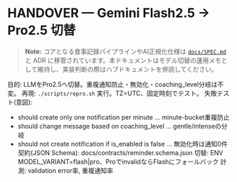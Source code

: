 # HANDOVER — Gemini Flash2.5 → Pro2.5 切替

> **Note:** コアとなる食事記録パイプラインやAI正規化仕様は [`docs/SPEC.md`](docs/SPEC.md) と ADR に移管されています。本ドキュメントはモデル切替の運用メモとして維持し、実装判断の際はハブドキュメントを併読してください。

目的: LLMをPro2.5へ切替。重複通知防止・無効化・coaching_level分岐は不変。
再現: `./scripts/repro.sh` 実行。TZ=UTC、固定時刻でテスト。
失敗テスト(意図):

- should create only one notification per minute … minute-bucket重複防止
- should change message based on coaching_level … gentle/intenseの分岐
- should not create notification if is_enabled is false … 無効化時は通知0件
  契約(JSON Schema): docs/contracts/reminder.schema.json
  切替: ENV MODEL_VARIANT=flash|pro、ProでinvalidならFlashにフォールバック
  計測: validation error率, 重複通知率
